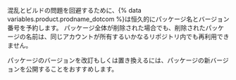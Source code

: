 混乱とビルドの問題を回避するために、{% data variables.product.prodname_dotcom %}は恒久的にパッケージ名とバージョン番号を予約します。 パッケージ全体が削除された場合でも、削除されたパッケージの名前は、同じアカウントが所有するいかなるリポジトリ内でも再利用できません。

パッケージのバージョンを改訂もしくは置き換えるには、パッケージの新バージョンを公開することをおすすめします。
